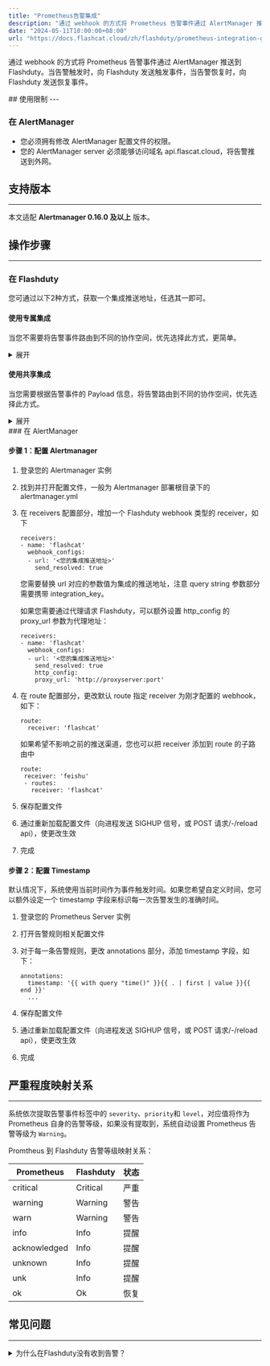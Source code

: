 ```yaml
---
title: "Prometheus告警集成"
description: "通过 webhook 的方式将 Prometheus 告警事件通过 AlertManager 推送到 Flashduty。当告警触发时，向 Flashduty 发送触发事件，当告警恢复时，向 Flashduty 发送恢复事件。"
date: "2024-05-11T10:00:00+08:00"
url: "https://docs.flashcat.cloud/zh/flashduty/prometheus-integration-guide"
---
```


通过 webhook 的方式将 Prometheus 告警事件通过 AlertManager 推送到 Flashduty。当告警触发时，向 Flashduty 发送触发事件，当告警恢复时，向 Flashduty 发送恢复事件。

<div class="hide">
## 使用限制
---

### 在 AlertManager

- 您必须拥有修改 AlertManager 配置文件的权限。
- 您的 AlertManager server 必须能够访问域名 api.flascat.cloud，将告警推送到外网。

## 支持版本
---

本文适配 **Alertmanager 0.16.0 及以上** 版本。

## 操作步骤
---

### 在 Flashduty

您可通过以下2种方式，获取一个集成推送地址，任选其一即可。

#### 使用专属集成

当您不需要将告警事件路由到不同的协作空间，优先选择此方式，更简单。

<details>
  <summary>展开</summary>
  
  1. 进入 Flashduty 控制台，选择 **协作空间**，进入某个空间的详情页面
  2. 选择 **集成数据** tab，点击 **添加一个集成**，进入添加集成页面
  3. 选择 **Prometheus** 集成，点击 **保存**，生成卡片。
  4. 点击生成的卡片，可以查看到 **推送地址**，复制备用，完成。
    
</details>

#### 使用共享集成

当您需要根据告警事件的 Payload 信息，将告警路由到不同的协作空间，优先选择此方式。

<details>
  <summary>展开</summary>
  
  1. 进入 Flashduty 控制台，选择 **集成中心=>告警事件**，进入集成选择页面。
  2. 选择 ** Prometheus** 集成：
        - **集成名称**：为当前集成定义一个名称。
  3. 点击 **保存** 后，复制当前页面的新生成的 **推送地址** 备用。
  4. 点击 **创建路由**，为集成配置路由规则。您可以按条件匹配不同的告警到不同的协作空间，也可以直接设置默认协作空间作为兜底，后续再按需调整。
  5. 完成。
    
</details>
</div>
### 在 AlertManager

#### 步骤 1：配置 Alertmanager

<div class="md-block">

1. 登录您的 Alertmanager 实例
2. 找到并打开配置文件，一般为 Alertmanager 部署根目录下的 alertmanager.yml
3. 在 receivers 配置部分，增加一个 Flashduty  webhook 类型的 receiver，如下

   ```
   receivers:
   - name: 'flashcat'
     webhook_configs:
     - url: '<您的集成推送地址>'
       send_resolved: true

   ```

   您需要替换 url 对应的参数值为集成的推送地址，注意 query string 参数部分需要携带 integration_key。

   如果您需要通过代理请求 Flashduty，可以额外设置 http_config 的 proxy_url 参数为代理地址：
   
      ```
      receivers:
      - name: 'flashcat'
        webhook_configs:
        - url: '<您的集成推送地址>'
          send_resolved: true
          http_config:
          proxy_url: 'http://proxyserver:port'

      ```

4. 在 route 配置部分，更改默认 route 指定 receiver 为刚才配置的 webhook，如下：

   ```route config
   route:
     receiver: 'flashcat'
   ```

   如果希望不影响之前的推送渠道，您也可以把 receiver 添加到 route 的子路由中
    
    ```route config
   route:
     receiver: 'feishu'
     - routes:
       receiver: 'flashcat'
    ```


5. 保存配置文件
6. 通过重新加载配置文件（向进程发送 SIGHUP 信号，或 POST 请求/-/reload api），使更改生效
7. 完成

</div>

#### 步骤 2：配置 Timestamp

默认情况下，系统使用当前时间作为事件触发时间。如果您希望自定义时间，您可以额外设定一个 timestamp 字段来标识每一次告警发生的准确时间。

<div class="md-block">

1. 登录您的 Prometheus Server 实例
2. 打开告警规则相关配置文件
3. 对于每一条告警规则，更改 annotations 部分，添加 timestamp 字段，如下：

   ```
   annotations:
     timestamp: '{{ with query "time()" }}{{ . | first | value }}{{ end }}'
     ...
   ```

4. 保存配置文件
5. 通过重新加载配置文件（向进程发送 SIGHUP 信号，或 POST 请求/-/reload api），使更改生效
6. 完成

</div>

## 严重程度映射关系
---

系统依次提取告警事件标签中的 `severity`、`priority`和 `level`，对应值将作为 Prometheus 自身的告警等级，如果没有提取到，系统自动设置 Prometheus 告警等级为 `Warning`。

Promtheus 到 Flashduty 告警等级映射关系：

| Prometheus   |  Flashduty  | 状态 |
| ------------ | -------- | ---- |
| critical     | Critical | 严重 |
| warning      | Warning  | 警告 |
| warn         | Warning  | 警告 |
| info         | Info     | 提醒 |
| acknowledged | Info     | 提醒 |
| unknown      | Info     | 提醒 |
| unk          | Info     | 提醒 |
| ok           | Ok       | 恢复 |

## 常见问题
---

<details>
  <summary>为什么在Flashduty没有收到告警？</summary>

  #### 在 Flashduty
  
  1. 查看集成是否展示了 **最新事件时间**？如果没有，代表Flashduty没有收到推送，直接优先排查 AlertManager 部分。
  2. 如果您使用的是 **共享集成**，优先确认您是否配置了 **路由规则**。不设置路由规则，系统会直接拒绝新的推送，因为没有协作空间可以承接您的告警。这种情况下，直接配置路由规则到您期望的空间即可。

  #### 在 AlertManager

  1. 首先确认 AlertManager 测是否产生了新的告警。如没有产生新告警，请继续等待新告警触发后重新验证。
  2. 打开 AlertManager 配置文件，如果您设置了子路由，请确保您的路由设置正确（比如前边的路由设置了 continue，AlertManager 会跳过匹配后续子路由。我们推荐您永远仅设置一个默认路由到 Flashduty）。同时验证，目标回调地址是否和集成推送地址完全匹配。如果不匹配，请修改 **告警规则**后重新验证。
  3. 如果匹配，请继续确认 AlertManager 实例可以访问外网 api.flashcat.cloud 域名。如果不可以，您首先需要为其开通外网，或单独针对 Flashduty 的域名开通外网访问。
  4. 如果网络无问题，您需要继续排查 AlertManager，查找是否存在相关的错误日志。


  如果以上步骤执行之后，仍然没有查询到问题根因，请直接联系我们。
    
</details>



